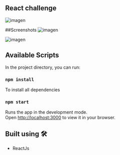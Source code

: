 
## React challenge
![imagen](https://user-images.githubusercontent.com/47018795/174125590-721c721a-dc96-4acf-8b92-7d2b0e4184e7.png)

##Screenshots
![imagen](https://user-images.githubusercontent.com/47018795/174125967-7a07047c-6f53-4c75-86ce-c4a341a0a8cc.png)

![imagen](https://user-images.githubusercontent.com/47018795/174126067-c62afa0a-d059-49c6-9f1a-156575040eb3.png)

## Available Scripts

In the project directory, you can run:
### `npm install`
To install all dependencies

### `npm start`

Runs the app in the development mode.\
Open [http://localhost:3000](http://localhost:3000) to view it in your browser.

## Built using 🛠️
- ReactJs